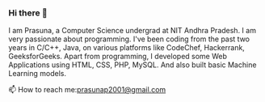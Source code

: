 ### Hi there 👋

<!--
**Prasuna16/Prasuna16** is a ✨ _special_ ✨ repository because its `README.md` (this file) appears on your GitHub profile.

Here are some ideas to get you started:

- 🔭 I’m currently working on ...
- 🌱 I’m currently learning ...
- 👯 I’m looking to collaborate on ...
- 🤔 I’m looking for help with ...
- 💬 Ask me about ...
- 📫 How to reach me: ...
- 😄 Pronouns: ...
- ⚡ Fun fact: ...
-->

I am Prasuna, a Computer Science undergrad at NIT Andhra Pradesh. I am very passionate about programming. I've been coding from the past two years in C/C++, Java, on various platforms like CodeChef, Hackerrank, GeeksforGeeks.
Apart from programming, I developed some Web Applications using HTML, CSS, PHP, MySQL. And also built basic Machine Learning models.

📫 How to reach me:prasunap2001@gmail.com
